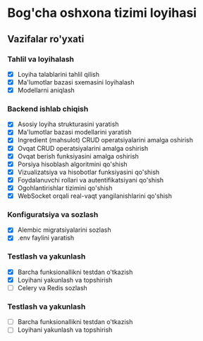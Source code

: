 # Bog'cha oshxona tizimi loyihasi

## Vazifalar ro'yxati

### Tahlil va loyihalash
- [x] Loyiha talablarini tahlil qilish
- [x] Ma'lumotlar bazasi sxemasini loyihalash
- [x] Modellarni aniqlash

### Backend ishlab chiqish
- [x] Asosiy loyiha strukturasini yaratish
- [x] Ma'lumotlar bazasi modellarini yaratish
- [x] Ingredient (mahsulot) CRUD operatsiyalarini amalga oshirish
- [x] Ovqat CRUD operatsiyalarini amalga oshirish
- [x] Ovqat berish funksiyasini amalga oshirish
- [x] Porsiya hisoblash algoritmini qo'shish
- [x] Vizualizatsiya va hisobotlar funksiyasini qo'shish
- [x] Foydalanuvchi rollari va autentifikatsiyani qo'shish
- [x] Ogohlantirishlar tizimini qo'shish
- [x] WebSocket orqali real-vaqt yangilanishlarini qo'shish

### Konfiguratsiya va sozlash
- [x] Alembic migratsiyalarini sozlash
- [x] .env faylini yaratish

### Testlash va yakunlash
- [x] Barcha funksionallikni testdan o'tkazish
- [x] Loyihani yakunlash va topshirish
- [ ] Celery va Redis sozlash

### Testlash va yakunlash
- [ ] Barcha funksionallikni testdan o'tkazish
- [ ] Loyihani yakunlash va topshirish
